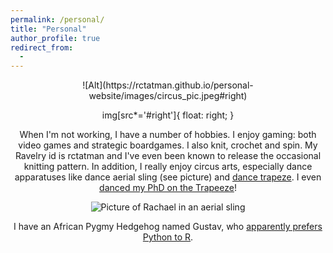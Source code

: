 ```yaml
---
permalink: /personal/
title: "Personal"
author_profile: true
redirect_from: 
  - 
---
```


<div style="text-align:center" markdown="1">
![Alt](https://rctatman.github.io/personal-website/images/circus_pic.jpeg#right)

img[src*='#right']{ float: right; }

When I'm not working, I have a number of hobbies. I enjoy gaming: both video games and strategic boardgames. I also knit, crochet and spin. My Ravelry id is rctatman and I've even been known to release the occasional knitting pattern. In addition, I really enjoy circus arts, especially dance apparatuses like dance aerial sling (see picture) and [dance trapeze](https://www.dropbox.com/s/b1qfrdynfqxyuyr/rachael_TrapeezePiece.MTS?dl=0). I even [danced my PhD on the Trapeeze](https://www.youtube.com/watch?v=Fct1QBv1oWE)!

![Picture of Rachael in an aerial sling]()

I have an African Pygmy Hedgehog named Gustav, who [apparently prefers Python to R](https://twitter.com/rctatman/status/992065377378095106). 
